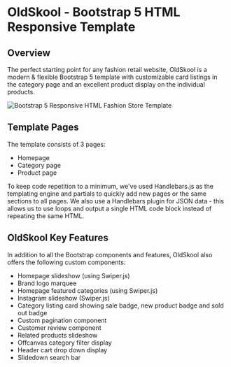 # OldSkool - Bootstrap 5 HTML Responsive Template

## Overview
The perfect starting point for any fashion retail website, OldSkool is a modern & flexible Bootstrap 5 template with customizable card listings in the category page and an excellent product display on the individual products.


![Bootstrap 5 Responsive HTML Fashion Store Template](https://pixelrocket-public-assets.s3.eu-west-2.amazonaws.com/github-assets/oldskool-html/homepage-medium.jpg "OldSkool | Responsive Bootstrap 5 Ecommerce Template")


## Template Pages
The template consists of 3 pages:

* Homepage
* Category page
* Product page

To keep code repetition to a minimum, we've used Handlebars.js as the templating engine and partials to quickly add new pages or the same sections to all pages. We also use a Handlebars plugin for JSON data - this allows us to use loops and output a single HTML code block instead of repeating the same HTML.


## OldSkool Key Features
In addition to all the Bootstrap components and features, OldSkool also offers the following custom components:

* Homepage slideshow (using Swiper.js)
* Brand logo marquee 
* Homepage featured categories (using Swiper.js)
* Instagram slideshow (Swiper.js)
* Category listing card showing sale badge, new product badge and sold out badge
* Custom pagination component
* Customer review component
* Related products slideshow
* Offcanvas category filter display
* Header cart drop down display
* Slidedown search bar
